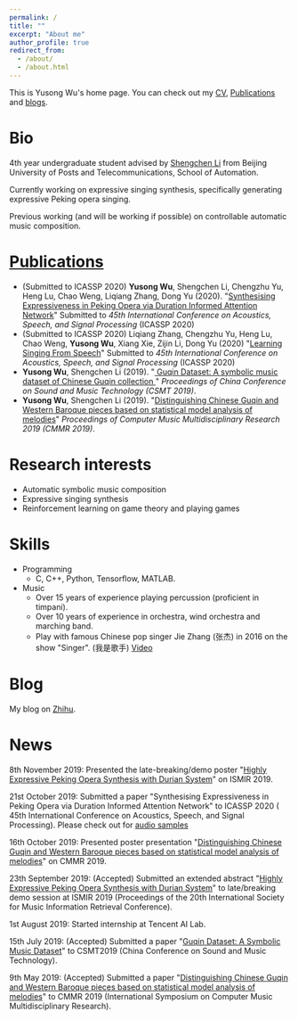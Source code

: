 ```yaml
---
permalink: /
title: ""
excerpt: "About me"
author_profile: true
redirect_from: 
  - /about/
  - /about.html
---
```


This is Yusong Wu's home page. You can check out my [CV](https://lukewys.github.io/cv/), [Publications](https://lukewys.github.io/publications/) and [blogs](https://www.zhihu.com/people/wu-yu-song-52/posts).

# Bio

4th year undergraduate student advised by [Shengchen Li]( https://shengchenli.github.io/ ) from Beijing University of Posts and Telecommunications, School of Automation.

Currently working on expressive singing synthesis, specifically generating expressive Peking opera singing.

Previous working (and will be working if possible) on controllable automatic music composition.

# [Publications]( https://lukewys.github.io/publications/ )

- (Submitted to ICASSP 2020) **Yusong Wu**, Shengchen Li, Chengzhu Yu, Heng Lu, Chao Weng, Liqiang Zhang, Dong Yu (2020). "[Synthesising Expressiveness in Peking Opera via Duration Informed Attention Network]( https://lukewys.github.io/files/ISMIR2019-audio-sample.html )"  Submitted to *45th International Conference on Acoustics, Speech, and Signal Processing*  (ICASSP 2020)
- (Submitted to ICASSP 2020) Liqiang Zhang, Chengzhu Yu, Heng Lu, Chao Weng, **Yusong Wu**, Xiang Xie, Zijin Li, Dong Yu (2020) "[Learning Singing From Speech]( https://tencent-ailab.github.io/learning_singing_from_speech/ )" Submitted to *45th International Conference on Acoustics, Speech, and Signal Processing*  (ICASSP 2020)
-  **Yusong Wu**, Shengchen Li (2019). "[ Guqin Dataset: A symbolic music dataset of Chinese Guqin collection ](https://lukewys.github.io/publications/CSMT2019) " *Proceedings of China Conference on Sound and Music Technology (CSMT 2019)*. 
-  **Yusong Wu**, Shengchen Li (2019). "[Distinguishing Chinese Guqin and Western Baroque pieces based on statistical model analysis of melodies](https://lukewys.github.io/publications/CMMR2019)" *Proceedings of Computer Music Multidisciplinary Research 2019 (CMMR 2019)*. 

# Research interests

- Automatic symbolic music composition
- Expressive singing synthesis
- Reinforcement learning on game theory and playing games

# Skills

* Programming
  * C, C++, Python, Tensorflow, MATLAB.
* Music
  * Over 15 years of experience playing percussion (proficient in timpani).
  * Over 10 years of experience in orchestra, wind orchestra and marching band.
  * Play with famous Chinese pop singer Jie Zhang (张杰) in 2016 on the show "Singer". (我是歌手) [Video]( https://www.iqiyi.com/v_19rrbclxtw.html )
  
# Blog

My blog on [Zhihu](https://www.zhihu.com/people/wu-yu-song-52/posts).

# News

8th November 2019: Presented the late-breaking/demo poster "[Highly Expressive Peking Opera Synthesis with Durian System](https://lukewys.github.io/publications/ISMIR2019)" on ISMIR 2019.

21st October 2019: Submitted a paper "Synthesising Expressiveness in Peking Opera via Duration Informed Attention Network" to ICASSP 2020 ( 45th International Conference on Acoustics, Speech, and Signal Processing). Please check out for [audio samples](https://lukewys.github.io/files/ISMIR2019-audio-sample.html )

16th October 2019: Presented poster presentation "[Distinguishing Chinese Guqin and Western Baroque pieces based on statistical model analysis of melodies](https://lukewys.github.io/publications/CMMR2019)" on CMMR 2019.

23th September 2019: (Accepted) Submitted an extended abstract "[Highly Expressive Peking Opera Synthesis with Durian System](https://lukewys.github.io/publications/ISMIR2019)" to late/breaking demo session at ISMIR 2019 (Proceedings of the 20th International Society for Music Information Retrieval Conference).

1st August 2019: Started internship at Tencent AI Lab.

15th July 2019: (Accepted) Submitted a paper "[Guqin Dataset: A Symbolic Music Dataset](https://lukewys.github.io/publications/CSMT2019)" to CSMT2019 (China Conference on Sound and Music Technology).

9th May 2019: (Accepted) Submitted a paper "[Distinguishing Chinese Guqin and Western Baroque pieces based on statistical model analysis of melodies](https://lukewys.github.io/publications/CMMR2019)" to CMMR 2019 (International Symposium on Computer Music Multidisciplinary Research).

